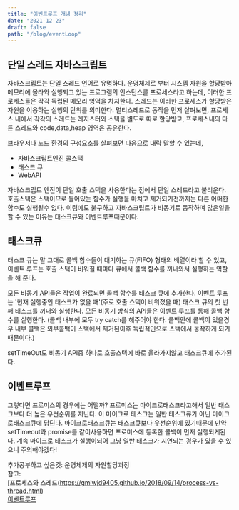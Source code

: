```yaml
---
title: "이벤트루프 개념 정리"
date: "2021-12-23"
draft: false
path: "/blog/eventLoop"
---
```


## 단일 스레드 자바스크립트

자바스크립트는 단일 스레드 언어로 유명하다.
운영체제로 부터 시스템 자원을 할당받아 메모리에 올라와 실행되고 있는 프로그램의 인스턴스를 프로세스라고 하는데, 이러한 프로세스들은 각각 독립된 메모리 영역을 차지한다. 스레드는 이러한 프로세스가 할당받은 자원을 이용하는 실행의 단위를 의미한다. 멀티스레드로 동작을 먼저 살펴보면, 프로세스 내에서 각각의 스레드는 레지스터와 스택을 별도로 따로 할당받고, 프로세스내의 다른 스레드와 code,data,heap 영역은 공유한다.

브라우저나 노드 환경의 구성요소를 살펴보면 다음으로 대략 말할 수 있는데,

- 자바스크립트엔진 콜스택
- 태스크 큐
- WebAPI

자바스크립트 엔진이 단일 호출 스택을 사용한다는 점에서 단일 스레드라고 불리운다.
호출스택은 스택이므로 들어있는 함수가 실행을 마치고 제거되기전까지는 다른 어떠한 함수도 실행될수 없다. 이럼에도 불구하고 자바스크립트가 비동기로 동작하며 많은일을 할 수 있는 이유는 태스크큐와 이벤트루프때문이다.

## 태스크큐

태스크 큐는 말 그대로 콜백 함수들이 대기하는 큐(FIFO) 형태의 배열이라 할 수 있고, 이벤트 루프는 호출 스택이 비워질 때마다 큐에서 콜백 함수를 꺼내와서 실행하는 역할을 해 준다.

모든 비동기 API들은 작업이 완료되면 콜백 함수를 태스크 큐에 추가한다.
이벤트 루프는 '현재 실행중인 태스크가 없을 때'(주로 호출 스택이 비워졌을 때) 태스크 큐의 첫 번째 태스크를 꺼내와 실행한다. 모든 비동기 방식의 API들은 이벤트 루프를 통해 콜백 함수를 실행한다.
(콜백 내부에 모두 try catch를 해주어야 한다. 콜백안에 콜백이 있을경우 내부 콜백은 외부콜백이 스택에서 제거된이후 독립적인으로 스택에서 동작하게 되기 때문이다.)

setTimeOut도 비동기 API중 하나로 호출스택에 바로 올라가지않고 태스크큐에 추가된다.

## 이벤트루프

그렇다면 프로미스의 경우에는 어떨까?
프로미스는 마이크로태스크라고해서 일반 태스크보다 더 높은 우선순위를 지닌다. 이 마이크로 태스크는
일반 태스크큐가 아닌 마이크로태스크큐에 담딘다. 마이크로태스크큐는 태스크큐보다 우선순위에 있기때문에 만약 setTimeout과 promise를 같이사용하면 프로미스에 등록한 콜백이 먼저 실행되게된다.
계속 마이크로 태스크가 실행이되어 그냥 일반 태스크가 지연되는 경우가 있을 수 있으니 주의해야겠다!

추가공부하고 싶은것: 운영체제의 자원할당과정  
참고:  
[프로세스와 스레드(https://gmlwjd9405.github.io/2018/09/14/process-vs-thread.html)  
[이벤트루프](https://meetup.toast.com/posts/89)
